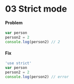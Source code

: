 # 03 Strict mode

#### Problem

```javascript
var person
person2 = 2
console.log(person2) // 2
```

#### Fix

```javascript
'use strict'
var person
person2 = 2
console.log(person2) // error
```